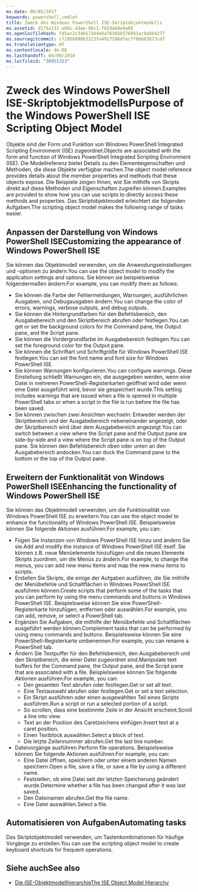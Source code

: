 ```yaml
---
ms.date: 06/05/2017
keywords: powershell,cmdlet
title: Zweck des Windows PowerShell ISE-Skriptobjektmodells
ms.assetid: d176a131-ab0c-43ee-80c1-f824ab8e4a05
ms.openlocfilehash: fd5ac2c34b173d4eba7636bb5760b1ac9abb4277
ms.sourcegitcommit: cf195b090b3223fa4917206dfec7f0b603873cdf
ms.translationtype: HT
ms.contentlocale: de-DE
ms.lasthandoff: 04/09/2018
ms.locfileid: "30951323"
---
```

# <a name="purpose-of-the-windows-powershell-ise-scripting-object-model"></a><span data-ttu-id="058f5-103">Zweck des Windows PowerShell ISE-Skriptobjektmodells</span><span class="sxs-lookup"><span data-stu-id="058f5-103">Purpose of the Windows PowerShell ISE Scripting Object Model</span></span>

<span data-ttu-id="058f5-104">Objekte sind der Form und Funktion von Windows PowerShell Integrated Scripting Environment (ISE) zugeordnet.</span><span class="sxs-lookup"><span data-stu-id="058f5-104">Objects are associated with the form and function of Windows PowerShell Integrated Scripting Environment (ISE).</span></span> <span data-ttu-id="058f5-105">Die Modellreferenz bietet Details zu den Elementeigenschaften und Methoden, die diese Objekte verfügbar machen.</span><span class="sxs-lookup"><span data-stu-id="058f5-105">The object model reference provides details about the member properties and methods that these objects expose.</span></span> <span data-ttu-id="058f5-106">Die Beispiele zeigen Ihnen, wie Sie mithilfe von Skripts direkt auf diese Methoden und Eigenschaften zugreifen können.</span><span class="sxs-lookup"><span data-stu-id="058f5-106">Examples are provided to show how you can use scripts to directly access these methods and properties.</span></span> <span data-ttu-id="058f5-107">Das Skriptobjektmodell erleichtert die folgenden Aufgaben.</span><span class="sxs-lookup"><span data-stu-id="058f5-107">The scripting object model makes the following range of tasks easier.</span></span>

## <a name="customizing-the-appearance-of-windows-powershell-ise"></a><span data-ttu-id="058f5-108">Anpassen der Darstellung von Windows PowerShell ISE</span><span class="sxs-lookup"><span data-stu-id="058f5-108">Customizing the appearance of Windows PowerShell ISE</span></span>

<span data-ttu-id="058f5-109">Sie können das Objektmodell verwenden, um die Anwendungseinstellungen und -optionen zu ändern.</span><span class="sxs-lookup"><span data-stu-id="058f5-109">You can use the object model to modify the application settings and options.</span></span> <span data-ttu-id="058f5-110">Sie können sie beispielsweise folgendermaßen ändern:</span><span class="sxs-lookup"><span data-stu-id="058f5-110">For example, you can modify them as follows:</span></span>

- <span data-ttu-id="058f5-111">Sie können die Farbe der Fehlermeldungen, Warnungen, ausführlichen Ausgaben, und Debugausgaben ändern.</span><span class="sxs-lookup"><span data-stu-id="058f5-111">You can change the color of errors, warnings, verbose outputs, and debug outputs.</span></span>
- <span data-ttu-id="058f5-112">Sie können die Hintergrundfarben für den Befehlsbereich, den Ausgabebereich und den Skriptbereich abrufen oder festlegen.</span><span class="sxs-lookup"><span data-stu-id="058f5-112">You can get or set the background colors for the Command pane, the Output pane, and the Script pane.</span></span>
- <span data-ttu-id="058f5-113">Sie können die Vordergrundfarbe im Ausgabebereich festlegen.</span><span class="sxs-lookup"><span data-stu-id="058f5-113">You can set the foreground color for the Output pane.</span></span>
- <span data-ttu-id="058f5-114">Sie können die Schriftart und Schriftgröße für Windows PowerShell ISE festlegen.</span><span class="sxs-lookup"><span data-stu-id="058f5-114">You can set the font name and font size for Windows PowerShell ISE.</span></span>
- <span data-ttu-id="058f5-115">Sie können Warnungen konfigurieren.</span><span class="sxs-lookup"><span data-stu-id="058f5-115">You can configure warnings.</span></span> <span data-ttu-id="058f5-116">Diese Einstellung schließt Warnungen ein, die ausgegeben werden, wenn eine Datei in mehreren PowerShell-Registerkarten geöffnet wird oder wenn eine Datei ausgeführt wird, bevor sie gespeichert wurde.</span><span class="sxs-lookup"><span data-stu-id="058f5-116">This setting includes warnings that are issued when a file is opened in multiple PowerShell tabs or when a script in the file is run before the file has been saved.</span></span>
- <span data-ttu-id="058f5-117">Sie können zwischen zwei Ansichten wechseln: Entweder werden der Skriptbereich und der Ausgabebereich nebeneinander angezeigt, oder der Skriptbereich wird über dem Ausgabebereich angezeigt.</span><span class="sxs-lookup"><span data-stu-id="058f5-117">You can switch between a view where the Script pane and the Output pane are side-by-side and a view where the Script pane is on top of the Output pane.</span></span> <span data-ttu-id="058f5-118">Sie können den Befehlsbereich oben oder unten an den Ausgabebereich andocken.</span><span class="sxs-lookup"><span data-stu-id="058f5-118">You can dock the Command pane to the bottom or the top of the Output pane.</span></span>

## <a name="enhancing-the-functionality-of-windows-powershell-ise"></a><span data-ttu-id="058f5-119">Erweitern der Funktionalität von Windows PowerShell ISE</span><span class="sxs-lookup"><span data-stu-id="058f5-119">Enhancing the functionality of Windows PowerShell ISE</span></span>

<span data-ttu-id="058f5-120">Sie können das Objektmodell verwenden, um die Funktionalität von Windows PowerShell ISE zu erweitern.</span><span class="sxs-lookup"><span data-stu-id="058f5-120">You can use the object model to enhance the functionality of Windows PowerShell ISE.</span></span> <span data-ttu-id="058f5-121">Beispielsweise können Sie folgende Aktionen ausführen:</span><span class="sxs-lookup"><span data-stu-id="058f5-121">For example, you can:</span></span>

- <span data-ttu-id="058f5-122">Fügen Sie Instanzen von Windows PowerShell ISE hinzu und ändern Sie sie.</span><span class="sxs-lookup"><span data-stu-id="058f5-122">Add and modify the instance of Windows PowerShell ISE itself.</span></span> <span data-ttu-id="058f5-123">Sie können z.B. neue Menüelemente hinzufügen und die neuen Elemente Skripts zuordnen, um die Menüs zu ändern.</span><span class="sxs-lookup"><span data-stu-id="058f5-123">For example, to change the menus, you can add new menu items and map the new menu items to scripts.</span></span>
- <span data-ttu-id="058f5-124">Erstellen Sie Skripts, die einige der Aufgaben ausführen, die Sie mithilfe der Menübefehle und Schaltflächen in Windows PowerShell ISE ausführen können.</span><span class="sxs-lookup"><span data-stu-id="058f5-124">Create scripts that perform some of the tasks that you can perform by using the menu commands and buttons in Windows PowerShell ISE.</span></span> <span data-ttu-id="058f5-125">Beispielsweise können Sie eine PowerShell-Registerkarte hinzufügen, entfernen oder auswählen.</span><span class="sxs-lookup"><span data-stu-id="058f5-125">For example, you can add, remove, or select a PowerShell tab.</span></span>
- <span data-ttu-id="058f5-126">Ergänzen Sie Aufgaben, die mithilfe der Menübefehle und Schaltflächen ausgeführt werden können.</span><span class="sxs-lookup"><span data-stu-id="058f5-126">Complement tasks that can be performed by using menu commands and buttons.</span></span> <span data-ttu-id="058f5-127">Beispielsweise können Sie eine PowerShell-Registerkarte umbenennen.</span><span class="sxs-lookup"><span data-stu-id="058f5-127">For example, you can rename a PowerShell tab.</span></span>
- <span data-ttu-id="058f5-128">Ändern Sie Textpuffer für den Befehlsbereich, den Ausgabebereich und den Skriptbereich, die einer Datei zugeordnet sind.</span><span class="sxs-lookup"><span data-stu-id="058f5-128">Manipulate text buffers for the Command pane, the Output pane, and the Script pane that are associated with a file.</span></span> <span data-ttu-id="058f5-129">Beispielsweise können Sie folgende Aktionen ausführen:</span><span class="sxs-lookup"><span data-stu-id="058f5-129">For example, you can:</span></span>
  - <span data-ttu-id="058f5-130">Den gesamten Text abrufen oder festlegen.</span><span class="sxs-lookup"><span data-stu-id="058f5-130">Get or set all text.</span></span>
  - <span data-ttu-id="058f5-131">Eine Textauswahl abrufen oder festlegen.</span><span class="sxs-lookup"><span data-stu-id="058f5-131">Get or set a text selection.</span></span>
  - <span data-ttu-id="058f5-132">Ein Skript ausführen oder einen ausgewählten Teil eines Skripts ausführen.</span><span class="sxs-lookup"><span data-stu-id="058f5-132">Run a script or run a selected portion of a script.</span></span>
  - <span data-ttu-id="058f5-133">So scrollen, dass eine bestimmte Zeile in der Ansicht erscheint.</span><span class="sxs-lookup"><span data-stu-id="058f5-133">Scroll a line into view.</span></span>
  - <span data-ttu-id="058f5-134">Text an der Position des Caretzeichens einfügen.</span><span class="sxs-lookup"><span data-stu-id="058f5-134">Insert text at a caret position.</span></span>
  - <span data-ttu-id="058f5-135">Einen Textblock auswählen.</span><span class="sxs-lookup"><span data-stu-id="058f5-135">Select a block of text.</span></span>
  - <span data-ttu-id="058f5-136">Die letzte Zeilennummer abrufen.</span><span class="sxs-lookup"><span data-stu-id="058f5-136">Get the last line number.</span></span>
- <span data-ttu-id="058f5-137">Dateivorgänge ausführen.</span><span class="sxs-lookup"><span data-stu-id="058f5-137">Perform file operations.</span></span> <span data-ttu-id="058f5-138">Beispielsweise können Sie folgende Aktionen ausführen:</span><span class="sxs-lookup"><span data-stu-id="058f5-138">For example, you can:</span></span>
  - <span data-ttu-id="058f5-139">Eine Datei öffnen, speichern oder unter einem anderen Namen speichern.</span><span class="sxs-lookup"><span data-stu-id="058f5-139">Open a file, save a file, or save a file by using a different name.</span></span>
  - <span data-ttu-id="058f5-140">Feststellen, ob eine Datei seit der letzten Speicherung geändert wurde.</span><span class="sxs-lookup"><span data-stu-id="058f5-140">Determine whether a file has been changed after it was last saved.</span></span>
  - <span data-ttu-id="058f5-141">Den Dateinamen abrufen.</span><span class="sxs-lookup"><span data-stu-id="058f5-141">Get the file name.</span></span>
  - <span data-ttu-id="058f5-142">Eine Datei auswählen.</span><span class="sxs-lookup"><span data-stu-id="058f5-142">Select a file.</span></span>

## <a name="automating-tasks"></a><span data-ttu-id="058f5-143">Automatisieren von Aufgaben</span><span class="sxs-lookup"><span data-stu-id="058f5-143">Automating tasks</span></span>

<span data-ttu-id="058f5-144">Das Skriptobjektmodell verwenden, um Tastenkombinationen für häufige Vorgänge zu erstellen.</span><span class="sxs-lookup"><span data-stu-id="058f5-144">You can use the scripting object model to create keyboard shortcuts for frequent operations.</span></span>

## <a name="see-also"></a><span data-ttu-id="058f5-145">Siehe auch</span><span class="sxs-lookup"><span data-stu-id="058f5-145">See also</span></span>

- [<span data-ttu-id="058f5-146">Die ISE-Objektmodellhierarchie</span><span class="sxs-lookup"><span data-stu-id="058f5-146">The ISE Object Model Hierarchy</span></span>](The-ISE-Object-Model-Hierarchy.md)